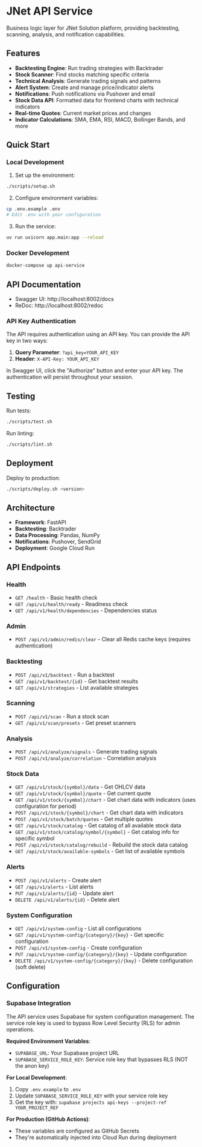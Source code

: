 # JNet API Service

Business logic layer for JNet Solution platform, providing backtesting, scanning, analysis, and notification capabilities.

## Features

- **Backtesting Engine**: Run trading strategies with Backtrader
- **Stock Scanner**: Find stocks matching specific criteria
- **Technical Analysis**: Generate trading signals and patterns
- **Alert System**: Create and manage price/indicator alerts
- **Notifications**: Push notifications via Pushover and email
- **Stock Data API**: Formatted data for frontend charts with technical indicators
- **Real-time Quotes**: Current market prices and changes
- **Indicator Calculations**: SMA, EMA, RSI, MACD, Bollinger Bands, and more

## Quick Start

### Local Development

1. Set up the environment:
```bash
./scripts/setup.sh
```

2. Configure environment variables:
```bash
cp .env.example .env
# Edit .env with your configuration
```

3. Run the service:
```bash
uv run uvicorn app.main:app --reload
```

### Docker Development

```bash
docker-compose up api-service
```

## API Documentation

- Swagger UI: http://localhost:8002/docs
- ReDoc: http://localhost:8002/redoc

### API Key Authentication

The API requires authentication using an API key. You can provide the API key in two ways:

1. **Query Parameter**: `?api_key=YOUR_API_KEY`
2. **Header**: `X-API-Key: YOUR_API_KEY`

In Swagger UI, click the "Authorize" button and enter your API key. The authentication will persist throughout your session.

## Testing

Run tests:
```bash
./scripts/test.sh
```

Run linting:
```bash
./scripts/lint.sh
```

## Deployment

Deploy to production:
```bash
./scripts/deploy.sh <version>
```

## Architecture

- **Framework**: FastAPI
- **Backtesting**: Backtrader
- **Data Processing**: Pandas, NumPy
- **Notifications**: Pushover, SendGrid
- **Deployment**: Google Cloud Run

## API Endpoints

### Health
- `GET /health` - Basic health check
- `GET /api/v1/health/ready` - Readiness check
- `GET /api/v1/health/dependencies` - Dependencies status

### Admin
- `POST /api/v1/admin/redis/clear` - Clear all Redis cache keys (requires authentication)

### Backtesting
- `POST /api/v1/backtest` - Run a backtest
- `GET /api/v1/backtest/{id}` - Get backtest results
- `GET /api/v1/strategies` - List available strategies

### Scanning
- `POST /api/v1/scan` - Run a stock scan
- `GET /api/v1/scan/presets` - Get preset scanners

### Analysis
- `POST /api/v1/analyze/signals` - Generate trading signals
- `POST /api/v1/analyze/correlation` - Correlation analysis

### Stock Data
- `GET /api/v1/stock/{symbol}/data` - Get OHLCV data
- `GET /api/v1/stock/{symbol}/quote` - Get current quote
- `GET /api/v1/stock/{symbol}/chart` - Get chart data with indicators (uses configuration for period)
- `POST /api/v1/stock/{symbol}/chart` - Get chart data with indicators
- `POST /api/v1/stock/batch/quotes` - Get multiple quotes
- `GET /api/v1/stock/catalog` - Get catalog of all available stock data
- `GET /api/v1/stock/catalog/symbol/{symbol}` - Get catalog info for specific symbol
- `POST /api/v1/stock/catalog/rebuild` - Rebuild the stock data catalog
- `GET /api/v1/stock/available-symbols` - Get list of available symbols

### Alerts
- `POST /api/v1/alerts` - Create alert
- `GET /api/v1/alerts` - List alerts
- `PUT /api/v1/alerts/{id}` - Update alert
- `DELETE /api/v1/alerts/{id}` - Delete alert

### System Configuration
- `GET /api/v1/system-config` - List all configurations
- `GET /api/v1/system-config/{category}/{key}` - Get specific configuration
- `POST /api/v1/system-config` - Create configuration
- `PUT /api/v1/system-config/{category}/{key}` - Update configuration
- `DELETE /api/v1/system-config/{category}/{key}` - Delete configuration (soft delete)

## Configuration

### Supabase Integration

The API service uses Supabase for system configuration management. The service role key is used to bypass Row Level Security (RLS) for admin operations.

**Required Environment Variables**:
- `SUPABASE_URL`: Your Supabase project URL
- `SUPABASE_SERVICE_ROLE_KEY`: Service role key that bypasses RLS (NOT the anon key)

**For Local Development**:
1. Copy `.env.example` to `.env`
2. Update `SUPABASE_SERVICE_ROLE_KEY` with your service role key
3. Get the key with: `supabase projects api-keys --project-ref YOUR_PROJECT_REF`

**For Production (GitHub Actions)**:
- These variables are configured as GitHub Secrets
- They're automatically injected into Cloud Run during deployment
